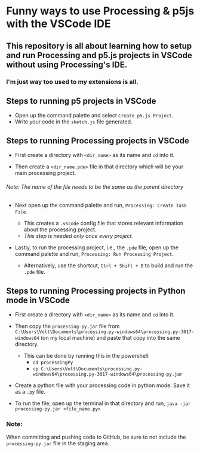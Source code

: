 # Funny ways to use Processing & p5js with the VSCode IDE
## This repository is all about learning how to setup and run Processing and p5.js projects in VSCode without using Processing's IDE.
### I'm just way too used to my extensions is all.

## Steps to running p5 projects in VSCode
- Open up the command palette and select `Create p5.js Project`.
- Write your code in the `sketch.js` file generated.

## Steps to running Processing projects in VSCode

- First create a directory with `<dir_name>` as its name and `cd` into it.

- Then create a `<dir_name.pde>` file in that directory which will be your main processing project.

###### Note: The name of the file needs to be the same as the parent directory

- Next open up the command palette and run, `Processing: Create Task File`.
    - This creates a `.vscode` config file that stores relevant information about the processing project.
    - *This step is needed only once every project.*

- Lastly, to run the processing project, i.e., the `.pde` file, open up the command palette and run, `Processing: Run Processing Project`.
    - Alternatively, use the shortcut, `Ctrl + Shift + B` to build and run the `.pde` file.


## Steps to running Processing projects in Python mode in VSCode

- First create a directory with `<dir_name>` as its name and `cd` into it.

- Then copy the `processing-py.jar` file from `C:\Users\Volt\Documents\processing.py-windows64\processing.py-3017-windows64` (on my local machine) and paste that copy into the same directory.
    - This can be done by running this in the powershell:
        - `cd processingPy` 
        - `cp C:\Users\Volt\Documents\processing.py-windows64\processing.py-3017-windows64\processing-py.jar`

- Create a python file with your processing code in python mode. Save it as a `.py` file.

- To run the file, open up the terminal in that directory and run, 
`java -jar processing-py.jar <file_name.py>`

### Note:
When committing and pushing code to GitHub, be sure to not include the `processing-py.jar` file in the staging area.
